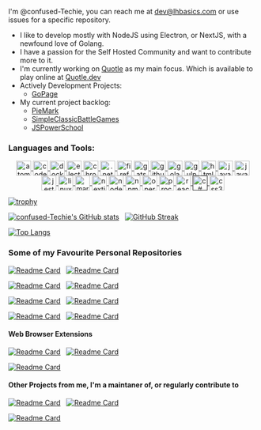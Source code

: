 I'm @confused-Techie, you can reach me at dev@lhbasics.com or use issues for a specific repository.
- I like to develop mostly with NodeJS using Electron, or NextJS, with a newfound love of Golang.
- I have a passion for the Self Hosted Community and want to contribute more to it.
- I'm currently working on <a href="https://github.com/confused-Techie/Quotle">Quotle</a> as my main focus. Which is available to play online at <a href="https://quotle.dev">Quotle.dev</a>
- Actively Development Projects:
  * <a href="https://github.com/confused-Techie/GoPage">GoPage</a>
- My current project backlog:
  * <a href="https://github.com/confused-Techie/PieMark">PieMark</a>
  * <a href="https://github.com/confused-Techie/SimpleClassicBattleGames">SimpleClassicBattleGames</a>
  * <a href="https://github.com/confused-Techie/js_powerschool">JSPowerSchool</a>

<h3 align="left">Languages and Tools:</h3>
<p align="center">
  <a href="https://atom.io/" target="_blank">
    <img align="center" src="https://cdn.jsdelivr.net/gh/devicons/devicon/icons/atom/atom-original.svg" alt="atom" height="30" width="30" />
  </a>
  <a href="https://about.codecov.io/" target="_blank">
    <img align="center" src="https://cdn.jsdelivr.net/gh/devicons/devicon/icons/codecov/codecov-plain.svg" alt="codecov" height="30" width="30" />
  </a>
  <a href="https://www.docker.com/" target="_blank">
    <img align="center" src="https://cdn.jsdelivr.net/gh/devicons/devicon/icons/docker/docker-original.svg" alt="docker" height="30" width="30" />
  </a>
  <a href="https://www.electronjs.org/" target="_blank">
    <img align="center" src="https://cdn.jsdelivr.net/gh/devicons/devicon/icons/electron/electron-original.svg" alt="electron" height="30" width="30" />
  </a>
  <a href="https://www.google.com/chrome/" target="_blank">
    <img align="center" src="https://cdn.jsdelivr.net/gh/devicons/devicon/icons/chrome/chrome-original.svg" alt="chrome" height="30" width="30" />
  </a>
  <a href="https://dotnet.microsoft.com/en-us/download" target="_blank">
    <img align="center" src="https://cdn.jsdelivr.net/gh/devicons/devicon/icons/dotnetcore/dotnetcore-original.svg" alt=".net core" height="30" width="30" />
  </a>
  <a href="https://www.mozilla.org/en-US/firefox/new/" target="_blank">
    <img align="center" src="https://cdn.jsdelivr.net/gh/devicons/devicon/icons/firefox/firefox-plain.svg" alt="firefox" height="30" width="30" />
  </a>
  <a href="https://www.gatsbyjs.com/" target="_blank">
    <img align="center" src="https://cdn.jsdelivr.net/gh/devicons/devicon/icons/gatsby/gatsby-plain.svg" alt="gatsby" height="30" width="30" />
  </a>
  <a href="https://github.com" target="_blank">
    <img align="center" src="https://cdn.jsdelivr.net/gh/devicons/devicon/icons/github/github-original.svg" alt="github" height="30" width="30" />
  </a>
  <a href="https://go.dev/" target="_blank">
    <img align="center" src="https://cdn.jsdelivr.net/gh/devicons/devicon/icons/go/go-original.svg" alt="golang" height="30" width="30" />
  </a>
  <a href="https://gulpjs.com/" target="_blank">
    <img align="center" src="https://cdn.jsdelivr.net/gh/devicons/devicon/icons/gulp/gulp-plain.svg" alt="gulp" height="30" width="30" />
  </a>
  <a href="https://developer.mozilla.org/en-US/docs/Glossary/HTML5" target="_blank">
    <img align="center" src="https://cdn.jsdelivr.net/gh/devicons/devicon/icons/html5/html5-original.svg" alt="html5" height="30" width="30" />
  </a>
  <a href="https://www.java.com/en/" target="_blank">
    <img align="center" src="https://cdn.jsdelivr.net/gh/devicons/devicon/icons/java/java-original.svg" alt="java" height="30" width="30" />
  </a>
  <a href="https://www.javascript.com/" target="_blank">
    <img align="center" src="https://cdn.jsdelivr.net/gh/devicons/devicon/icons/javascript/javascript-original.svg" alt="javascript" height="30" width="30" />
  </a>
  <a href="https://jestjs.io/" target="_blank">
    <img align="center" src="https://cdn.jsdelivr.net/gh/devicons/devicon/icons/jest/jest-plain.svg" alt="jest" height="30" width="30" />
  </a>
  <a href="https://linuxfoundation.org/" target="_blank">
    <img align="center" src="https://cdn.jsdelivr.net/gh/devicons/devicon/icons/linux/linux-original.svg" alt="linux" height="30" width="30" />
  </a>
  <a href="https://www.markdownguide.org/" target="_blank">
    <img align="center" src="https://cdn.jsdelivr.net/gh/devicons/devicon/icons/markdown/markdown-original.svg" alt="markdown" height="30" width="30" />
  </a>
  <a href="https://nextjs.org/" target="_blank">
    <img align="center" src="https://cdn.jsdelivr.net/gh/devicons/devicon/icons/nextjs/nextjs-original.svg" alt="nextjs" height="30" width="30" />
  </a>
  <a href="https://nodejs.org/en/" target="_blank">
    <img align="center" src="https://cdn.jsdelivr.net/gh/devicons/devicon/icons/nodejs/nodejs-original.svg" alt="nodejs" height="30" width="30" />
  </a>
  <a href="https://www.npmjs.com/" target="_blank">
    <img align="center" src="https://cdn.jsdelivr.net/gh/devicons/devicon/icons/npm/npm-original-wordmark.svg" alt="npm" height="30" width="30" />
  </a>
  <a href="https://www.opera.com/" target="_blank">
    <img align="center" src="https://cdn.jsdelivr.net/gh/devicons/devicon/icons/opera/opera-original.svg" alt="opera" height="30" width="30" />
  </a>
  <a href="https://processing.org/" target="_blank">
    <img align="center" src="https://cdn.jsdelivr.net/gh/devicons/devicon/icons/processing/processing-original.svg" alt="processing" height="30" width="30" />
  </a>
  <a href="https://docs.microsoft.com/en-us/dotnet/csharp/" target="_blank">
    <img align="center" src="https://cdn.jsdelivr.net/gh/devicons/devicon/icons/react/react-original.svg" alt="react" height="30" width="30" />
  </a>
  <a href="" target="_blank">
    <img align="center" src="https://cdn.jsdelivr.net/gh/devicons/devicon/icons/csharp/csharp-original.svg" alt="c#" height="30" width="30" />
  </a>
  <a href="https://developer.mozilla.org/en-US/docs/Web/CSS" target="_blank">
    <img align="center" src="https://cdn.jsdelivr.net/gh/devicons/devicon/icons/css3/css3-original.svg" alt="css3" height="30" width="30" />
  </a>
  <!-- /* **Language and Tool TEMPLATE** */
    /* Thanks to devicon.dev */
  <a href="" target="_blank">
    <img align="center" src="" alt="" height="30" width="30" />
  </a>
-->
</p>

[![trophy](https://github-profile-trophy.vercel.app/?username=confused-Techie&theme=dark)](https://github.com/ryo-ma/github-profile-trophy)

[![confused-Techie's GitHub stats](https://github-readme-stats.vercel.app/api?username=confused-Techie&count_private=true&show_icons=true&theme=dark)](https://github.com/anuraghazra/github-readme-stats) &nbsp; [![GitHub Streak](http://github-readme-streak-stats.herokuapp.com?user=confused-Techie&theme=dark&date_format=M%20j%5B%2C%20Y%5D)](https://git.io/streak-stats)

[![Top Langs](https://github-readme-stats.vercel.app/api/top-langs/?username=confused-Techie&langs_count=8&theme=dark)](https://github.com/anuraghazra/github-readme-stats)

<h3>Some of my Favourite Personal Repositories</h3>
  
[![Readme Card](https://github-readme-stats.vercel.app/api/pin/?username=confused-Techie&repo=Tabby&theme=dark&show_owner=true)](https://github.com/confused-Techie/Tabby) &nbsp; 
[![Readme Card](https://github-readme-stats.vercel.app/api/pin/?username=confused-Techie&repo=TermPage&theme=dark&show_owner=true)](https://github.com/confused-Techie/TermPage)

[![Readme Card](https://github-readme-stats.vercel.app/api/pin/?username=confused-Techie&repo=GoPage&theme=dark&show_owner=true)](https://github.com/confused-Techie/GoPage) &nbsp; [![Readme Card](https://github-readme-stats.vercel.app/api/pin/?username=confused-Techie&repo=WinForms-PiholeTaskbarManager&theme=dark&show_owner=true)](https://github.com/confused-Techie/WinForms-PiholeTaskbarManager)

[![Readme Card](https://github-readme-stats.vercel.app/api/pin/?username=confused-Techie&repo=Gaming-Gaggle&theme=dark&show_owner=true)](https://github.com/confused-Techie/Gaming-Gaggle) &nbsp; [![Readme Card](https://github-readme-stats.vercel.app/api/pin/?username=confused-Techie&repo=CompactIgnore&theme=dark&show_owner=true)](https://github.com/confused-Techie/CompactIgnore)

[![Readme Card](https://github-readme-stats.vercel.app/api/pin/?username=confused-Techie&repo=LoMiArch-API&theme=dark&show_owner=true)](https://github.com/confused-Techie/LoMiArch-API) &nbsp; [![Readme Card](https://github-readme-stats.vercel.app/api/pin/?username=confused-Techie&repo=LoMiArch&theme=dark&show_owner=true)](https://github.com/confused-Techie/LoMiArch)

<h4>Web Browser Extensions</h4>

[![Readme Card](https://github-readme-stats.vercel.app/api/pin/?username=confused-Techie&repo=TabbyChromeExtension&theme=dark&show_owner=true)](https://github.com/confused-Techie/TabbyChromeExtension) &nbsp; [![Readme Card](https://github-readme-stats.vercel.app/api/pin/?username=confused-Techie&repo=TabbyFirefoxExtension&theme=dark&show_owner=true)](https://github.com/confused-Techie/TabbyFirefoxExtension)

[![Readme Card](https://github-readme-stats.vercel.app/api/pin/?username=confused-Techie&repo=Social-Scrapper&theme=dark&show_owner=true)](https://github.com/confused-Techie/Social-Scrapper)

<h4>Other Projects from me, I'm a maintaner of, or regularly contribute to</h4>

[![Readme Card](https://github-readme-stats.vercel.app/api/pin/?username=Syknapse&repo=Contribute-To-This-Project&theme=dark&show_owner=true)](https://github.com/Syknapse/Contribute-To-This-Project) &nbsp; [![Readme Card](https://github-readme-stats.vercel.app/api/pin/?username=confused-Techie&repo=WindowsTweaks&theme=dark&show_owner=true)](https://github.com/confused-Techie/WindowsTweaks)

[![Readme Card](https://github-readme-stats.vercel.app/api/pin/?username=confused-Techie&repo=Bad_Encounters_Ruleset&theme=dark&show_owner=true)](https://github.com/confused-Techie/Bad_Encounters_Ruleset) &nbsp;
